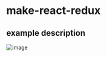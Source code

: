 # make-react-redux

## example description

![image](https://ae01.alicdn.com/kf/U8a6a65bc19ef4d1da30743b5d7758227C.jpg)